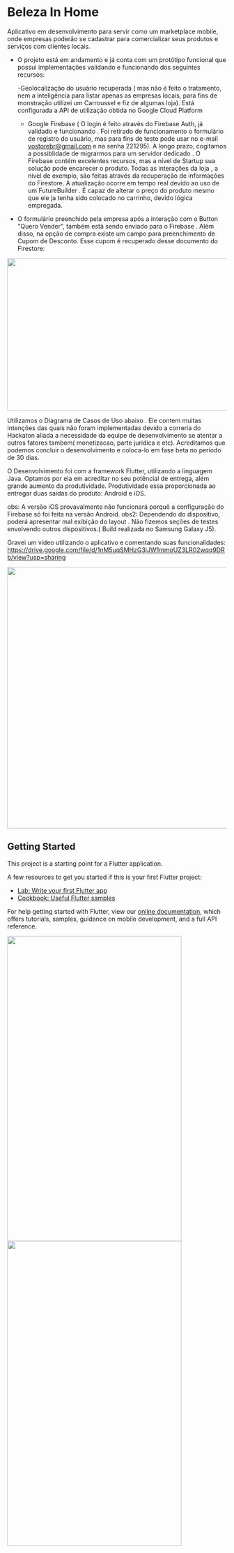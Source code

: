 # Beleza In Home

Aplicativo em desenvolvimento para servir como um marketplace mobile, onde empresas poderão se cadastrar para comercializar seus produtos e serviços com clientes locais.

- O projeto está em andamento e já conta com um protótipo funcional que possui implementações validando e funcionando dos seguintes recursos:
  
  -Geolocalização do usuário recuperada ( mas não é feito o tratamento, nem a inteligência para listar apenas as empresas locais, para fins de monstração utilizei um Carroussel e fiz de algumas loja). Está configurada a API de utilização obtida no Google Cloud Platform
  
  - Google Firebase ( O login é feito através do Firebase Auth, já validado e funcionando . Foi retirado de funcionamento o  formulário de registro do usuário, mas para fins de teste pode usar no e-mail vostorebr@gmail.com e na senha 221295). A longo prazo, cogitamos a possiblidade de migrarmos para um servidor dedicado . O Firebase contém excelentes recursos, mas a nível de Startup sua solução pode encarecer o produto. Todas as interações da loja , a nivel de exemplo, são feitas através da recuperação de informações do Firestore. A atualização ocorre em tempo real devido ao uso de um FutureBuilder . É capaz de alterar o preço do produto mesmo que ele ja tenha sido colocado no carrinho, devido lógica empregada.
  
 - O formulário preenchido pela empresa após a interação com o Button "Quero Vender", também está sendo enviado para o Firebase . Além disso, na opção de compra existe um campo para preenchimento de Cupom de Desconto. Esse cupom é recuperado desse documento do Firestore:
  
<img src="https://uploaddeimagens.com.br/images/002/599/636/full/1.png?1587277266" width="900" height="350"/>


Utilizamos o Diagrama de Casos de Uso abaixo . Ele contem muitas intenções das quais não foram implementadas devido a correria do Hackaton aliada a necessidade da equipe de desenvolvimento se atentar a outros fatores tambem( monetizacao, parte juridica e etc). Acreditamos que podemos concluir o desenvolvimento e coloca-lo em fase beta no período de 30 dias.

O Desenvolvimento foi com a framework Flutter, utilizando a linguagem Java. Optamos por ela em acreditar no seu potêncial de entrega, além grande aumento da produtividade. Produtividade essa proporcionada ao entregar duas saidas do produto: Android e iOS. 

obs: A versão iOS provavalmente não funcionará porquê a configuração do Firebase só foi feita na versão Android.
obs2: Dependendo do dispositivo, poderá apresentar mal exibição do layout . Não fizemos seções de testes envolvendo outros dispositivos.( Build realizada no Samsung Galaxy J5).

Gravei um video utilizando o aplicativo e comentando suas funcionalidades: https://drive.google.com/file/d/1nM5uqSMHzG3jJW1mmoUZ3LR02wqq9DRb/view?usp=sharing

<img src="https://uploaddeimagens.com.br/images/002/599/648/full/UseCase_Diagram0.png?1587279151" width="900" height="600"/>

  
  
  
  
  
## Getting Started

This project is a starting point for a Flutter application.

A few resources to get you started if this is your first Flutter project:

- [Lab: Write your first Flutter app](https://flutter.dev/docs/get-started/codelab)
- [Cookbook: Useful Flutter samples](https://flutter.dev/docs/cookbook)

For help getting started with Flutter, view our
[online documentation](https://flutter.dev/docs), which offers tutorials,
samples, guidance on mobile development, and a full API reference.

<img src="https://uploaddeimagens.com.br/images/002/599/618/full/mockup2.png?1587275855" width="400" height="700"/>



<img src="https://uploaddeimagens.com.br/images/002/599/620/full/Mockup1.png?1587276018" width="400" height="700"/>

